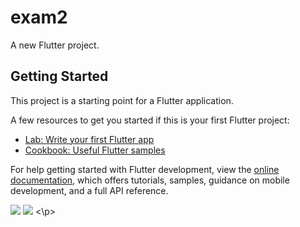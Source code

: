 # exam2

A new Flutter project.

## Getting Started

This project is a starting point for a Flutter application.

A few resources to get you started if this is your first Flutter project:

- [Lab: Write your first Flutter app](https://docs.flutter.dev/get-started/codelab)
- [Cookbook: Useful Flutter samples](https://docs.flutter.dev/cookbook)

For help getting started with Flutter development, view the
[online documentation](https://docs.flutter.dev/), which offers tutorials,
samples, guidance on mobile development, and a full API reference.

<p>
<img src="https://user-images.githubusercontent.com/114207841/211246153-050c8036-7dca-4b3c-bab9-035b7b9dd669.jpg",hight 35%,wight 25%>
<img src="https://user-images.githubusercontent.com/114207841/211246232-70ad7028-fda6-47da-9a3c-29c092c3e241.jpg"hight 35%,wight 25%>
<\p>
